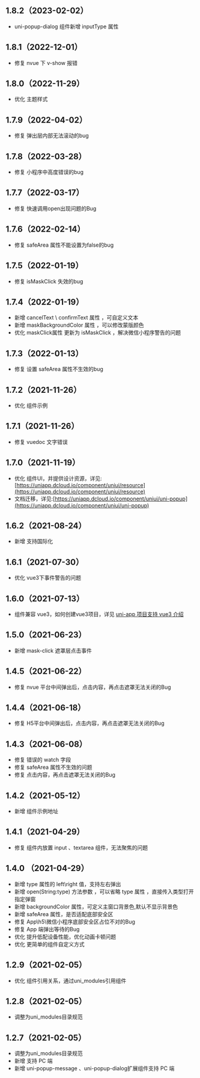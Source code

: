 ## 1.8.2（2023-02-02）
- uni-popup-dialog 组件新增 inputType 属性
## 1.8.1（2022-12-01）
- 修复 nvue 下 v-show 报错
## 1.8.0（2022-11-29）
- 优化 主题样式
## 1.7.9（2022-04-02）
- 修复 弹出层内部无法滚动的bug
## 1.7.8（2022-03-28）
- 修复 小程序中高度错误的bug
## 1.7.7（2022-03-17）
- 修复 快速调用open出现问题的Bug
## 1.7.6（2022-02-14）
- 修复 safeArea 属性不能设置为false的bug
## 1.7.5（2022-01-19）
- 修复 isMaskClick 失效的bug
## 1.7.4（2022-01-19）
- 新增 cancelText \ confirmText 属性 ，可自定义文本
- 新增 maskBackgroundColor 属性 ，可以修改蒙版颜色
- 优化 maskClick属性 更新为 isMaskClick ，解决微信小程序警告的问题
## 1.7.3（2022-01-13）
- 修复 设置 safeArea 属性不生效的bug
## 1.7.2（2021-11-26）
- 优化 组件示例
## 1.7.1（2021-11-26）
- 修复 vuedoc 文字错误
## 1.7.0（2021-11-19）
- 优化 组件UI，并提供设计资源，详见:[https://uniapp.dcloud.io/component/uniui/resource](https://uniapp.dcloud.io/component/uniui/resource)
- 文档迁移，详见:[https://uniapp.dcloud.io/component/uniui/uni-popup](https://uniapp.dcloud.io/component/uniui/uni-popup)
## 1.6.2（2021-08-24）
- 新增 支持国际化
## 1.6.1（2021-07-30）
- 优化 vue3下事件警告的问题
## 1.6.0（2021-07-13）
- 组件兼容 vue3，如何创建vue3项目，详见 [uni-app 项目支持 vue3 介绍](https://ask.dcloud.net.cn/article/37834)
## 1.5.0（2021-06-23）
- 新增 mask-click 遮罩层点击事件
## 1.4.5（2021-06-22）
- 修复 nvue 平台中间弹出后，点击内容，再点击遮罩无法关闭的Bug
## 1.4.4（2021-06-18）
- 修复 H5平台中间弹出后，点击内容，再点击遮罩无法关闭的Bug
## 1.4.3（2021-06-08）
- 修复 错误的 watch 字段
- 修复 safeArea 属性不生效的问题
- 修复 点击内容，再点击遮罩无法关闭的Bug
## 1.4.2（2021-05-12）
- 新增 组件示例地址
## 1.4.1（2021-04-29）
- 修复 组件内放置 input 、textarea 组件，无法聚焦的问题
## 1.4.0 （2021-04-29）
- 新增 type 属性的 left\right 值，支持左右弹出
- 新增 open(String:type) 方法参数 ，可以省略 type 属性 ，直接传入类型打开指定弹窗
- 新增 backgroundColor 属性，可定义主窗口背景色,默认不显示背景色
- 新增 safeArea 属性，是否适配底部安全区
- 修复 App\h5\微信小程序底部安全区占位不对的Bug
- 修复 App 端弹出等待的Bug
- 优化 提升低配设备性能，优化动画卡顿问题
- 优化 更简单的组件自定义方式
## 1.2.9（2021-02-05）
- 优化 组件引用关系，通过uni_modules引用组件
## 1.2.8（2021-02-05）
- 调整为uni_modules目录规范
## 1.2.7（2021-02-05）
- 调整为uni_modules目录规范
- 新增 支持 PC 端
- 新增 uni-popup-message 、uni-popup-dialog扩展组件支持 PC 端
